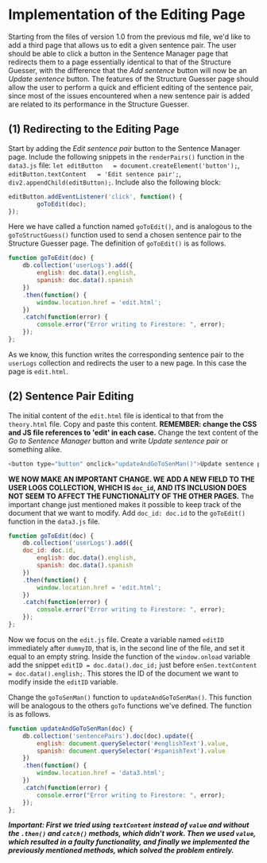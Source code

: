 # Implementation of the Editing Page
Starting from the files of version 1.0 from the previous md file, we'd like to add a third page that allows us to edit a given sentence pair. The user should be able to click a button in the Sentence Manager page that redirects them to a page essentially identical to that of the Structure Guesser, with the difference that the _Add sentence_ button will now be an _Update sentence_ button. The features of the Structure Guesser page should allow the user to perform a quick and efficient editing of the sentence pair, since most of the issues encountered when a new sentence pair is added are related to its performance in the Structure Guesser.
## (1) Redirecting to the Editing Page
  Start by adding the _Edit sentence pair_ button to the Sentence Manager page. Include the following snippets in the `renderPairs()` function in the `data3.js` file: `let editButton   = document.createElement('button');`, `editButton.textContent   = 'Edit sentence pair';`, `div2.appendChild(editButton);`. Include also the following block:
```javascript
editButton.addEventListener('click', function() {
		goToEdit(doc);
});
```
Here we have called a function named `goToEdit()`, and is analogous to the `goToStructGuess()` function used to send a chosen sentence pair to the Structure Guesser page. The definition of `goToEdit()` is as follows.
```javascript
function goToEdit(doc) {
    db.collection('userLogs').add({
        english: doc.data().english,
        spanish: doc.data().spanish
    })
    .then(function() {
        window.location.href = 'edit.html';
    })
    .catch(function(error) {
        console.error("Error writing to Firestore: ", error);
    });
};
```
As we know, this function writes the corresponding sentence pair to the `userLogs` collection and redirects the user to a new page. In this case the page is `edit.html`. 
## (2) Sentence Pair Editing
The initial content of the `edit.html` file is identical to that from the `theory.html` file. Copy and paste this content. **REMEMBER: change the CSS and JS file references to 'edit' in each case.** Change the text content of the _Go to Sentence Manager_ button and write _Update sentence pair_ or something alike.
```javascript
<button type="button" onclick="updateAndGoToSenMan()">Update sentence pair</button><br>
```
**WE NOW MAKE AN IMPORTANT CHANGE. WE ADD A NEW FIELD TO THE USER LOGS COLLECTION, WHICH IS `doc_id`, AND ITS INCLUSION DOES NOT SEEM TO AFFECT THE FUNCTIONALITY OF THE OTHER PAGES.**
The important change just mentioned makes it possible to keep track of the document that we want to modify. Add `doc_id: doc.id` to the `goToEdit()` function in the `data3.js` file.
```javascript
function goToEdit(doc) {
    db.collection('userLogs').add({
	doc_id: doc.id,
        english: doc.data().english,
        spanish: doc.data().spanish
    })
    .then(function() {
        window.location.href = 'edit.html';
    })
    .catch(function(error) {
        console.error("Error writing to Firestore: ", error);
    });
};
```
Now we focus on the `edit.js` file. Create a variable named `editID` immediately after `dummyID`, that is, in the second line of the file, and set it equal to an empty string. Inside the function of the `window.onload` variable add the snippet `editID = doc.data().doc_id;` just before `enSen.textContent = doc.data().english;`. This stores the ID of the document we want to modify inside the `editID` variable. 

Change the `goToSenMan()` function to `updateAndGoToSenMan()`. This function will be analogous to the others `goTo` functions we've defined. The function is as follows.
```javascript
function updateAndGoToSenMan(doc) {
    db.collection('sentencePairs').doc(doc).update({
        english: document.querySelector('#englishText').value,
        spanish: document.querySelector('#spanishText').value
    })
    .then(function() {
        window.location.href = 'data3.html';
    })
    .catch(function(error) {
        console.error("Error writing to Firestore: ", error);
    });
};
```
**_Important: First we tried using `textContent` instead of `value` and without the `.then()` and `catch()` methods, which didn't work. Then we used `value`, which resulted in a faulty functionality, and finally we implemented the previously mentioned methods, which solved the problem entirely._**



















